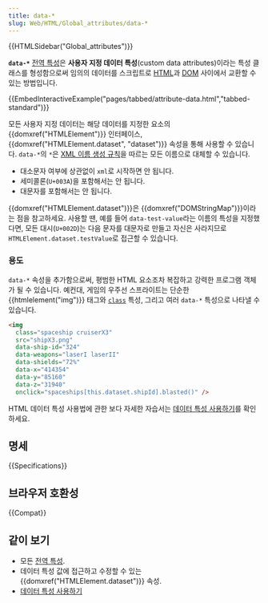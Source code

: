 ```yaml
---
title: data-*
slug: Web/HTML/Global_attributes/data-*
---
```


{{HTMLSidebar("Global_attributes")}}

**`data-*`** [전역 특성](/ko/docs/Web/HTML/Global_attributes)은 **사용자 지정 데이터 특성**(custom data attributes)이라는 특성 클래스를 형성함으로써 임의의 데이터를 스크립트로 [HTML](/ko/docs/Web/HTML)과 [DOM](/ko/docs/Web/API/Document_Object_Model) 사이에서 교환할 수 있는 방법입니다.

{{EmbedInteractiveExample("pages/tabbed/attribute-data.html","tabbed-standard")}}

모든 사용자 지정 데이터는 해당 데이터를 지정한 요소의 {{domxref("HTMLElement")}} 인터페이스, {{domxref("HTMLElement.dataset", "dataset")}} 속성을 통해 사용할 수 있습니다. `data-*`의 `*`은 [XML 이름 생성 규칙](https://www.w3.org/TR/REC-xml/#NT-Name)을 따르는 모든 이름으로 대체할 수 있습니다.

- 대소문자 여부에 상관없이 `xml`로 시작하면 안 됩니다.
- 세미콜론(`U+003A`)을 포함해서는 안 됩니다.
- 대문자를 포함해서는 안 됩니다.

{{domxref("HTMLElement.dataset")}}은 {{domxref("DOMStringMap")}}이라는 점을 참고하세요. 사용할 땐, 예를 들어 `data-test-value`라는 이름의 특성을 지정했다면, 모든 대시(`U+002D`)는 다음 문자를 대문자로 만들고 자신은 사라지므로 `HTMLElement.dataset.testValue`로 접근할 수 있습니다.

### 용도

`data-*` 속성을 추가함으로써, 평범한 HTML 요소조차 복잡하고 강력한 프로그램 객체가 될 수 있습니다. 예컨대, 게임의 우주선 스프라이트는 단순한 {{htmlelement("img")}} 태그와 [`class`](/ko/docs/Web/HTML/Global_attributes/class) 특성, 그리고 여러 `data-*` 특성으로 나타낼 수 있습니다.

```html
<img
  class="spaceship cruiserX3"
  src="shipX3.png"
  data-ship-id="324"
  data-weapons="laserI laserII"
  data-shields="72%"
  data-x="414354"
  data-y="85160"
  data-z="31940"
  onclick="spaceships[this.dataset.shipId].blasted()" />
```

HTML 데이터 특성 사용법에 관한 보다 자세한 자습서는 [데이터 특성 사용하기](/ko/docs/Learn/HTML/Howto/Use_data_attributes)를 확인하세요.

## 명세

{{Specifications}}

## 브라우저 호환성

{{Compat}}

## 같이 보기

- 모든 [전역 특성](/ko/docs/Web/HTML/Global_attributes).
- 데이터 특성 값에 접근하고 수정할 수 있는 {{domxref("HTMLElement.dataset")}} 속성.
- [데이터 특성 사용하기](/ko/docs/Learn/HTML/Howto/Use_data_attributes)
